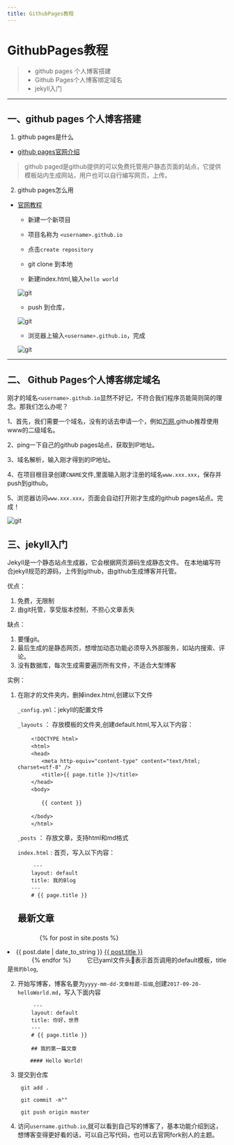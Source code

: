 ```yaml
---
title: GithubPages教程
---
```

# GithubPages教程

>* github pages 个人博客搭建
>* Github Pages个人博客绑定域名
>* jekyll入门
---
## 一、github pages 个人博客搭建
1. github pages是什么

* [github pages官网介绍](https://pages.github.com/)


> github paged是github提供的可以免费托管用户静态页面的站点，它提供模板站内生成网站，用户也可以自行编写网页，上传。

2. github pages怎么用

* [官网教程](https://help.github.com/articles/configuring-a-publishing-source-for-github-pages/)

    * 新建一个新项目

    * 项目名称为 `<username>.github.io`

    * 点击`create repository`

    * git clone 到本地

    * 新建index.html,输入`hello world`

    ![git](http://owicv5j2l.bkt.clouddn.com/git1.png)
    
    * push 到仓库，

    ![git](http://owicv5j2l.bkt.clouddn.com/git2.png)
    * 浏览器上输入`<username>.github.io`，完成

    ![git](http://owicv5j2l.bkt.clouddn.com/git3.png)

---

## 二、 Github Pages个人博客绑定域名

刚才的域名`<username>.github.io`显然不好记，不符合我们程序员能简则简的理念。那我们怎么办呢？

1、首先，我们需要一个域名，没有的话去申请一个，例如[万网](https://wanwang.aliyun.com/),github推荐使用www的二级域名。

2、ping一下自己的github pages站点，获取到IP地址。

3、域名解析，输入刚才得到的IP地址。

4、在项目根目录创建`CNAME`文件,里面输入刚才注册的域名`www.xxx.xxx`，保存并push到github。

5、浏览器访问`www.xxx.xxx`，页面会自动打开刚才生成的github pages站点。完成！

![git](http://owicv5j2l.bkt.clouddn.com/git4.png)


## 三、jekyll入门
Jekyll是一个静态站点生成器，它会根据网页源码生成静态文件。
在本地编写符合jekyll规范的源码，上传到github，由github生成博客并托管。

优点：

1. 免费，无限制
2. 由git托管，享受版本控制，不担心文章丢失

缺点：
1. 要懂git。
2. 最后生成的是静态网页，想增加动态功能必须导入外部服务，如站内搜索、评论。
3. 没有数据库，每次生成需要遍历所有文件，不适合大型博客

实例：

1. 在刚才的文件夹内，删掉index.html,创建以下文件

    `_config.yml`：jekyll的配置文件

    `_layouts` ： 存放模板的文件夹,创建default.html,写入以下内容：

        　　<!DOCTYPE html>
        　　<html>
        　　<head>
        　　　　<meta http-equiv="content-type" content="text/html; charset=utf-8" />
        　　　　<title>{{ page.title }}</title>
        　　</head>
        　　<body>

        　　　　{{ content }}

        　　</body>
        　　</html>
    
    `_posts` ： 存放文章，支持html和md格式

    `index.html` : 首页，写入以下内容：

            ---
        　　layout: default
        　　title: 我的Blog
        　　---
        　　# {{ page.title }}

    ## <p>最新文章

　
        　　　　{% for post in site.posts %}
        　　　　　　<li>{{ post.date | date_to_string }} 
                    <a href="{{ site.baseurl }}{{ post.url 
                    }}">{{ post.title }}</a>
                  </li>
        　　　　{% endfor %}
        　　</ul>
    它已yaml文件头表示首页调用的default模板，title是`我的blog`,

2. 开始写博客，博客名要为`yyyy-mm-dd-文章标题-后缀`,创建`2017-09-20-helloWorld.md`，写入下面内容

            ---
        　　layout: default
        　　title: 你好，世界
        　　---
        　　# {{ page.title }}

        　　## 我的第一篇文章

           #### Hello World!

3. 提交到仓库

        git add .

        git commit -m""

        git push origin master


4. 访问`username.github.io`,就可以看到自己写的博客了，基本功能介绍到这，想博客变得更好看的话，可以自己写代码，也可以去官网fork别人的主题。